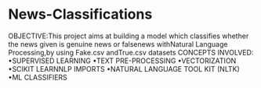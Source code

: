 # News-Classifications
OBJECTIVE:This project aims at building a model which classifies whether the news given is genuine news or falsenews withNatural Language Processing,by using Fake.csv andTrue.csv datasets 
CONCEPTS INVOLVED:
•SUPERVISED LEARNING
•TEXT PRE-PROCESSING
•VECTORIZATION
•SCIKIT LEARNNLP IMPORTS 
•NATURAL LANGUAGE TOOL KIT (NLTK)
•ML CLASSIFIERS 
